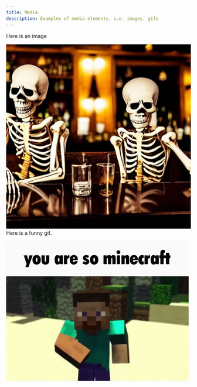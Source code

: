```yaml
---
title: Media
description: Examples of media elements, i.e. images, gifs
---
```


Here is an image

![](assets/yes.png)
Here is a funny gif.

![funny gif](assets/caption.gif)  

